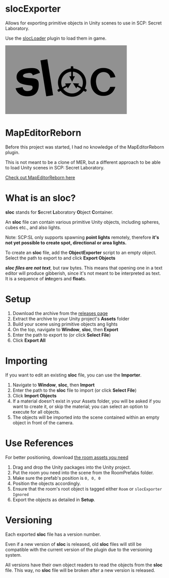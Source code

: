 ﻿# slocExporter

Allows for exporting primitive objects in Unity scenes to use in SCP: Secret Laboratory.

Use the [slocLoader](https://github.com/Axwabo/slocLoader/) plugin to load them in game.

![Logo](https://github.com/Axwabo/slocLoader/blob/main/logo%20small.png?raw=true)

# MapEditorReborn

Before this project was started, I had no knowledge of the MapEditorReborn plugin.

This is not meant to be a clone of MER, but a different approach to be able to load Unity scenes in SCP: Secret
Laboratory.

[Check out MapEditorReborn here](https://discord.gg/JwAfeSd79u)

# What is an sloc?

**sloc** stands for **S**ecret **L**aboratory **O**bject **C**ontainer.

An **sloc** file can contain various primitive Unity objects, including spheres, cubes etc., and also lights.

Note: SCP:SL only supports spawning **point lights** remotely, therefore **it's not yet possible to create spot,
directional or area lights.**

To create an **sloc** file, add the **ObjectExporter** script to an empty object. Select the path to export to and
click **Export Objects**

**_sloc files are not text_**, but raw bytes. This means that opening one in a text editor will produce gibberish, since
it's not meant to be interpreted as text. It is a sequence of **int**egers and **float**s.

# Setup

1. Download the archive from the [releases page](https://github.com/Axwabo/slocExporter/releases/latest/)
2. Extract the archive to your Unity project's **Assets** folder
3. Build your scene using primitive objects ang lights
4. On the top, navigate to **Window**, **sloc**, then **Export**
5. Enter the path to export to (or click **Select File**)
6. Click **Export All**

# Importing

If you want to edit an existing **sloc** file, you can use the **Importer**.

1. Navigate to **Window**, **sloc**, then **Import**
2. Enter the path to the **sloc** file to import (or click **Select File**)
3. Click **Import Objects**
4. If a material doesn't exist in your Assets folder, you will be asked if you want to create it, or skip the material;
   you can select an option to execute for all objects.
5. The objects will be imported into the scene contained within an empty object in front of the camera.

# Use References

For better positioning,
download [the room assets you need](https://drive.google.com/drive/folders/1693Lf8OkXKdar8Ni2W5TfNHWoOHIiFpt?usp=sharing)

1. Drag and drop the Unity packages into the Unity project.
2. Put the room you need into the scene from the RoomPrefabs folder.
3. Make sure the prefab's position is `0, 0, 0`
4. Position the objects accordingly.
5. Ensure that the room's root object is tagged either `Room` or `slocExporter Ignored`
6. Export the objects as detailed in **Setup**.

# Versioning

Each exported **sloc** file has a version number.

Even if a new version of **sloc** is released, old **sloc** files will still be compatible with the current version of
the plugin due to the versioning system.

All versions have their own object readers to read the objects from the **sloc** file. This way, no **sloc** file will
be broken after a new version is released.
